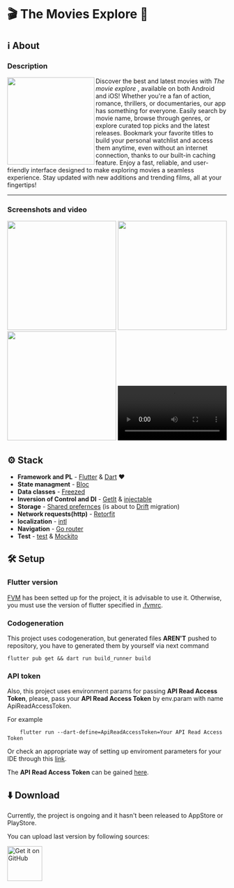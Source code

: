 # 🎬 The Movies Explore 🍿

## ℹ️ About

### Description
<div>
<img src="https://github.com/user-attachments/assets/b3df6418-7ee3-4955-b48f-beea2c4af805" width="200" align="left"/>

Discover the best and latest movies with *The movie explore* , available on both Android and iOS! Whether you're a fan of action, romance, thrillers, or documentaries, our app has something for everyone. Easily search by movie name, browse through genres, or explore curated top picks and the latest releases. Bookmark your favorite titles to build your personal watchlist and access them anytime, even without an internet connection, thanks to our built-in caching feature. Enjoy a fast, reliable, and user-friendly interface designed to make exploring movies a seamless experience. Stay updated with new additions and trending films, all at your fingertips!
</div>

***

### Screenshots and video
<div align="center">
	<img src="https://github.com/user-attachments/assets/9c04a569-da8f-4ff7-951b-2741e6b8ef25" width="250"/>
	<img src="https://github.com/user-attachments/assets/132b6387-05dd-40eb-8527-2f709f896027" width="250"/>
	<img src="https://github.com/user-attachments/assets/153708b8-6b07-4fc0-9c59-d9d5028a2770" width="250"/>
	<video src='https://github.com/user-attachments/assets/ff8df736-556e-4858-8a65-2f5975b3bb3c' width=250/>
</div>

## ⚙️ Stack 

* **Framework and PL** - [Flutter][Flutter] & [Dart][Dart] ❤️
* **State managment** - [Bloc][Bloc]
* **Data classes** - [Freezed][Freezed]
* **Inversion of Control and DI** - [GetIt][GetIt] & [injectable][injectable]
* **Storage** - [Shared prefernces][Shared_prefernces] (is about to [Drift][Drift] migration)
* **Network requests(http)** - [Retorfit][Retorfit] 
* **localization** - [intl][intl]
* **Navigation** - [Go router][Go_router]
* **Test** - [test][test] & [Mockito][Mockito] 

## 🛠️ Setup

### Flutter version
[FVM][FVM] has been setted up for the project, it is advisable to use it. 
Otherwise, you must use the version of flutter specified in [.fvmrc](./.fvmrc).

### Codogeneration

This project uses codogeneration, but generated files **AREN'T** pushed to repository, you have to generated them by yourself via next command 

```
flutter pub get && dart run build_runner build
```
### API token
Also, this project uses environment params for passing **API Read Access Token**, please, pass your **API Read Access Token** by env.param with name ApiReadAccessToken.


For example
```
    flutter run --dart-define=ApiReadAccessToken=Your API Read Access Token
```

Or check an appropriate way of setting up enviroment parameters for your IDE through this [link][Env_setup].

The **API Read Access Token** can be gained [here][API_token_source].

## ⬇️ Download
Currently, the project is ongoing and it hasn't been released to AppStore or PlayStore.

You can upload last version by following sources:

[<img src="https://raw.githubusercontent.com/ismartcoding/plain-app/main/assets/get-it-on-github.png" alt='Get it on GitHub' height="80">](https://github.com/Gj1337/the_movies_explore/releases/latest)

 <!--Links-->
[Flutter]: https://docs.flutter.dev
[Dart]: https://dart.dev/guides
[Bloc]: https://bloclibrary.dev
[Freezed]: https://pub.dev/packages/freezed
[GetIt]: https://pub.dev/packages/get_it
[injectable]: https://pub.dev/packages/injectable
[Shared_prefernces]: https://pub.dev/packages/shared_preferences
[Drift]: https://drift.simonbinder.eu
[Retorfit]: https://pub.dev/packages/retrofit
[intl]: https://pub.dev/packages/intl
[Go_router]: https://pub.dev/packages/go_router
[test]: https://pub.dev/packages/test
[Mockito]: https://pub.dev/packages/mockito
[API_token_source]: https://developer.themoviedb.org/docs/getting-started
[FVM]: https://fvm.app
[Env_setup]: https://dart.dev/guides/environment-declarations

